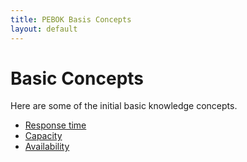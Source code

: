 ```yaml
---
title: PEBOK Basis Concepts
layout: default
---
```


# Basic Concepts

Here are some of the initial basic knowledge concepts.

+ [Response time](/1-response-time)
+ [Capacity](/2-capacity)
+ [Availability](/3-availability)

